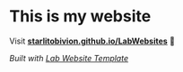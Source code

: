 
# This is my website
Visit **[starlitobivion.github.io/LabWebsites](https://starlitobivion.github.io/LabWebsites)** 🚀

_Built with [Lab Website Template](https://greene-lab.gitbook.io/lab-website-template-docs)_
